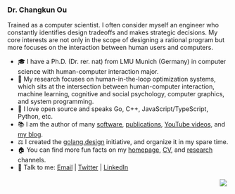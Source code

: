 ### Dr. Changkun Ou

Trained as a computer scientist. I often consider myself an engineer who constantly identifies design tradeoffs and makes strategic decisions. My core interests are not only in the scope of designing a rational program but more focuses on the interaction between human users and computers.

<!-- <img src="https://github-readme-stats.vercel.app/api?username=changkun&show_icons=true&theme=city_lights" alt="logo" height="160" align="right" style="margin: 5px; margin-bottom: 20px;" /> -->

- 🎓  I have a Ph.D. (Dr. rer. nat) from LMU Munich (Germany) in computer science with human-computer interaction major.
- 🔭  My research focuses on human-in-the-loop optimization systems, which sits at the intersection between human-computer interaction, machine learning, cognitive and social psychology, computer graphics, and system programming.
- 🌱  I love open source and speaks Go, C++, JavaScript/TypeScript, Python, etc.
- 📚 I am the author of many [software](softwares.md), [publications](https://changkun.de/research), [YouTube videos](https://www.youtube.com/channel/UCtujb7c9eudbVEkAsIRZR3w), and [my blog](https://changkun.de/blog).
- ⚖️   I created the [golang.design](https://golang.design) initiative, and organize it in my spare time.
- 🏠  You can find more fun facts on my [homepage](https://changkun.de), [CV](https://changkun.de/s/cv), and [research](https://changkun.de/s/research) channels.
- 💬  Talk to me: [Email](mailto:contact@changkun.de) | [Twitter](https://twitter.com/ouchangkun) | [LinkedIn](https://www.linkedin.com/in/changkun/)

<img src="https://changkun.de/urlstat?mode=github&repo=changkun/changkun" align="right" style="margin: 5px; margin-bottom: 20px;" />
